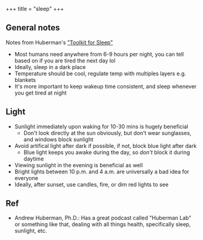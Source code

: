+++
title = "sleep"
+++

## General notes
Notes from Huberman's ["Toolkit for Sleep"](https://www.hubermanlab.com/newsletter/toolkit-for-sleep) 
- Most humans need anywhere from 6-9 hours per night, you can tell based on if you are tired the next day lol
- Ideally, sleep in a dark place
- Temperature should be cool, regulate temp with multiples layers e.g. blankets
- It's more important to keep wakeup time consistent, and sleep whenever you get tired at night

## Light
- Sunlight immediately upon waking for 10-30 mins is hugely beneficial
  - Don't look directly at the sun obviously, but don't wear sunglasses, and windows block sunlight
- Avoid artifical light after dark if possible, if not, block blue light after dark
  - Blue light keeps you awake during the day, so *don't* block it during daytime
- Viewing sunlight in the evening is beneficial as well
- Bright lights between 10 p.m. and 4 a.m. are universally a bad idea for everyone
- Ideally, after sunset, use candles, fire, or dim red lights to see

## Ref
- Andrew Huberman, Ph.D.: Has a great podcast called "Huberman Lab" or something like that, dealing with all things health, specifically sleep, sunlight, etc.
